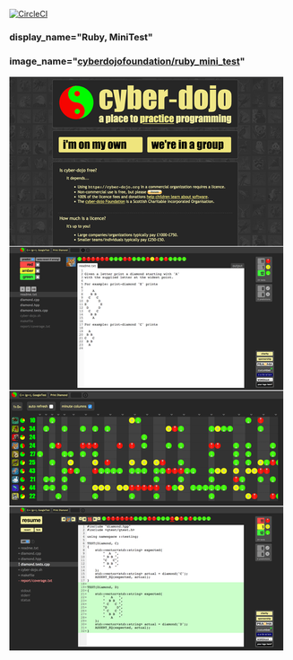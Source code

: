 [![CircleCI](https://circleci.com/gh/cyber-dojo-start-points/ruby-minitest.svg?style=svg)](https://circleci.com/gh/cyber-dojo-start-points/ruby-minitest)

### display_name="Ruby, MiniTest"
### image_name="[cyberdojofoundation/ruby_mini_test](https://hub.docker.com/repository/docker/cyberdojofoundation/ruby_mini_test)"

![cyber-dojo.org home page](https://github.com/cyber-dojo/cyber-dojo/blob/master/shared/home_page_snapshot.png)
